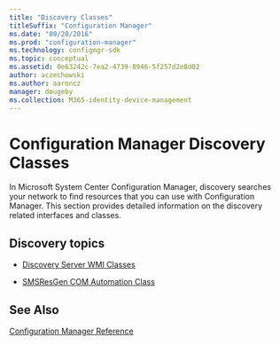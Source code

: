 ```yaml
---
title: "Discovery Classes"
titleSuffix: "Configuration Manager"
ms.date: "09/20/2016"
ms.prod: "configuration-manager"
ms.technology: configmgr-sdk
ms.topic: conceptual
ms.assetid: 0e63242c-7ea2-4739-8946-5f257d2e8d02
author: aczechowski
ms.author: aaroncz
manager: dougeby
ms.collection: M365-identity-device-management
---
```

# Configuration Manager Discovery Classes
In Microsoft System Center Configuration Manager, discovery searches your network to find resources that you can use with Configuration Manager. This section provides detailed information on the discovery related interfaces and classes.  

## Discovery topics  

-   [Discovery Server WMI Classes](../../../../../develop/reference/core/servers/configure/discovery-server-wmi-classes.md)  

-   [SMSResGen COM Automation Class](../../../../../develop/reference/core/servers/configure/smsresgen-com-automation-class.md)  

## See Also  
 [Configuration Manager Reference](../../../../../develop/reference/configuration-manager-reference.md)
